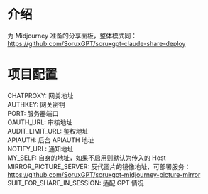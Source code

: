 # 介绍

为 Midjourney 准备的分享面板，整体模式同：https://github.com/SoruxGPT/soruxgpt-claude-share-deploy

# 项目配置
CHATPROXY: 网关地址  
AUTHKEY: 网关密钥  
PORT: 服务器端口  
OAUTH_URL: 审核地址  
AUDIT_LIMIT_URL: 鉴权地址  
APIAUTH: 后台 APIAUTH 地址  
NOTIFY_URL: 通知地址  
MY_SELF: 自身的地址，如果不启用则默认为传入的 Host  
MIRROR_PICTURE_SERVER: 反代图片的镜像地址，可部署服务：https://github.com/SoruxGPT/soruxgpt-midjourney-picture-mirror  
SUIT_FOR_SHARE_IN_SESSION: 适配 GPT 情况
